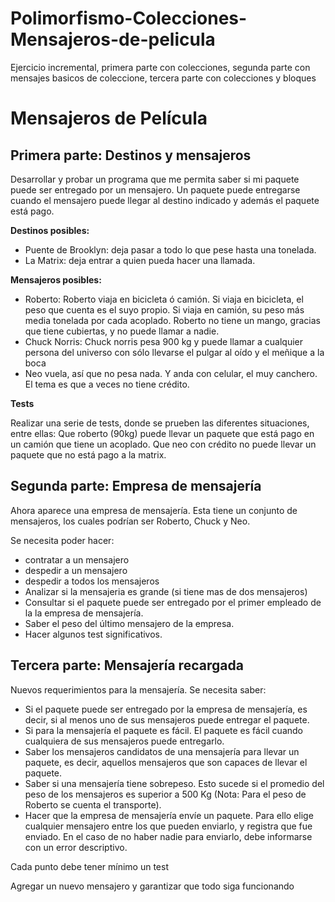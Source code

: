 # Polimorfismo-Colecciones-Mensajeros-de-pelicula
Ejercicio incremental, primera parte con colecciones, segunda parte con mensajes basicos de coleccione, tercera parte con colecciones y bloques


# Mensajeros de Película

## Primera parte: Destinos y mensajeros

Desarrollar y probar un programa que me permita saber si mi paquete puede ser entregado por un mensajero. Un paquete puede entregarse cuando el mensajero puede llegar al destino indicado y además el paquete está pago.

**Destinos posibles:**

- Puente de Brooklyn: deja pasar a todo lo que pese hasta una tonelada.
- La Matrix: deja entrar a quien pueda hacer una llamada.

**Mensajeros posibles:**

- Roberto: Roberto viaja en bicicleta ó camión. Si viaja en bicicleta, el peso que cuenta es el suyo propio. Si viaja en camión, su peso más media tonelada por cada acoplado. Roberto no tiene un mango, gracias que tiene cubiertas, y no puede llamar a nadie.
- Chuck Norris: Chuck norris pesa 900 kg y puede llamar a cualquier persona del universo con sólo llevarse el pulgar al oído y el meñique a la boca
- Neo vuela, así que no pesa nada. Y anda con celular, el muy canchero. El tema es que a veces no tiene crédito.

**Tests**

Realizar una serie de tests, donde se prueben las diferentes situaciones, entre ellas:
Que roberto (90kg) puede llevar un paquete que está pago en un camión que tiene un acoplado.
Que neo con crédito no puede llevar un paquete que no está pago a la matrix.

## Segunda parte: Empresa de mensajería 

Ahora aparece una empresa de mensajería. Esta tiene un conjunto de mensajeros, los cuales podrían ser Roberto, Chuck y Neo. 

Se necesita poder hacer:

- contratar a un mensajero
- despedir a un mensajero
- despedir a todos los mensajeros
- Analizar si la mensajeria es grande (si tiene mas de dos mensajeros)
- Consultar si el paquete puede ser entregado por el primer empleado de la la empresa de mensajería. 
- Saber el peso del último mensajero de la empresa. 
- Hacer algunos test significativos.


## Tercera parte: Mensajería  recargada

Nuevos requerimientos para la mensajería.
Se necesita saber:
- Si el paquete puede ser entregado por la empresa de mensajería, es decir, si al menos uno de sus mensajeros puede entregar el paquete.
- Si para la mensajería el paquete es fácil. El paquete es fácil cuando cualquiera de sus mensajeros puede entregarlo.
- Saber los mensajeros candidatos de una mensajería para llevar un paquete, es decir, aquellos mensajeros que son capaces de llevar el paquete.
- Saber si una mensajería tiene sobrepeso. Esto sucede si el promedio del peso de los mensajeros es superior a 500 Kg (Nota: Para el peso de Roberto se cuenta el transporte).
- Hacer que la empresa de mensajería envíe un paquete. Para ello elige cualquier mensajero entre los que pueden enviarlo, y registra que fue enviado. En el caso de no haber nadie para enviarlo, debe informarse con un error descriptivo.

Cada punto debe tener mínimo un test

Agregar un nuevo mensajero y garantizar que todo siga funcionando


